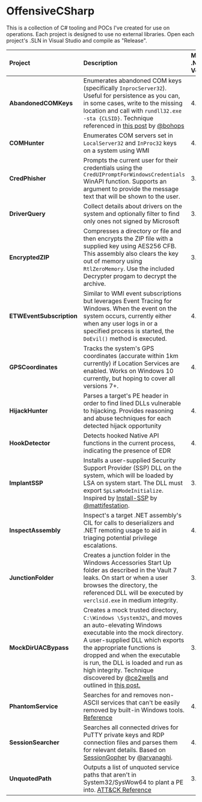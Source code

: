 # OffensiveCSharp
This is a collection of C# tooling and POCs I've created for use on operations. Each project is designed to use no external libraries. Open each project's .SLN in Visual Studio and compile as "Release".


| Project | Description | Minimum .NET Version |
| :------ | :---------- | :----------- |
| **AbandonedCOMKeys** | Enumerates abandoned COM keys (specifically `InprocServer32`). Useful for persistence as you can, in some cases, write to the missing location and call with `rundll32.exe -sta {CLSID}`. Technique referenced in [this post](https://bohops.com/2018/06/28/abusing-com-registry-structure-clsid-localserver32-inprocserver32/) by [@bohops](https://twitter.com/bohops) | 4.0 |
| **COMHunter** | Enumerates COM servers set in `LocalServer32` and `InProc32` keys on a system using WMI | 4.0 |
| **CredPhisher** | Prompts the current user for their credentials using the `CredUIPromptForWindowsCredentials` WinAPI function. Supports an argument to provide the message text that will be shown to the user. | 3.5 |
| **DriverQuery** | Collect details about drivers on the system and optionally filter to find only ones not signed by Microsoft | 3.5 |  
| **EncryptedZIP** | Compresses a directory or file and then encrypts the ZIP file with a supplied key using AES256 CFB. This assembly also clears the key out of memory using `RtlZeroMemory`. Use the included Decrypter progam to decrypt the archive. | 3.5 |  
| **ETWEventSubscription** | Similar to WMI event subscriptions but leverages Event Tracing for Windows. When the event on the system occurs, currently either when any user logs in or a specified process is started, the `DoEvil()` method is executed. | 4.6 |  
| **GPSCoordinates** | Tracks the system's GPS coordinates (accurate within 1km currently) if Location Services are enabled. Works on Windows 10 currently, but hoping to cover all versions 7+. | 4.0 |
| **HijackHunter** | Parses a target's PE header in order to find lined DLLs vulnerable to hijacking. Provides reasoning and abuse techniques for each detected hijack opportunity | 4.0 |
| **HookDetector** | Detects hooked Native API functions in the current process, indicating the presence of EDR | 4.0 |
| **ImplantSSP** | Installs a user-supplied Security Support Provider (SSP) DLL on the system, which will be loaded by LSA on system start.  The DLL must export `SpLsaModeInitialize`. Inspired by [Install-SSP](https://powersploit.readthedocs.io/en/latest/Persistence/Install-SSP/) by [@mattifestation](https://twitter.com/mattifestation).  | 3.5 |
| **InspectAssembly** | Inspect's a target .NET assembly's CIL for calls to deserializers and .NET remoting usage to aid in triaging potential privilege escalations. | 4.0 |
| **JunctionFolder** | Creates a junction folder in the Windows Accessories Start Up folder as described in the Vault 7 leaks. On start or when a user browses the directory, the referenced DLL will be executed by `verclsid.exe` in medium integrity. | 3.5 |
| **MockDirUACBypass** | Creates a mock trusted directory, `C:\Windows \System32\`, and moves an auto-elevating Windows executable into the mock directory. A user-supplied DLL which exports the appropriate functions is dropped and when the executable is run, the DLL is loaded and run as high integrity. Technique discovered by [@ce2wells](https://twitter.com/ce2wells) and outlined in [this post.](https://medium.com/tenable-techblog/uac-bypass-by-mocking-trusted-directories-24a96675f6e) | 3.5 |
| **PhantomService** | Searches for and removes non-ASCII services that can't be easily removed by built-in Windows tools. [Reference](https://twitter.com/matterpreter/status/1218290309500669952) | 4.0 |
| **SessionSearcher** | Searches all connected drives for PuTTY private keys and RDP connection files and parses them for relevant details. Based on [SessionGopher](https://github.com/Arvanaghi/SessionGopher) by [@arvanaghi](https://twitter.com/arvanaghi). | 4.0 |
| **UnquotedPath** | Outputs a list of unquoted service paths that aren't in System32/SysWow64 to plant a PE into. [ATT&CK Reference](https://attack.mitre.org/techniques/T1034/) | 3.5 |

